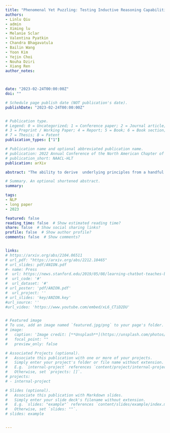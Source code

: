 ```yaml
---
title: "Phenomenal Yet Puzzling: Testing Inductive Reasoning Capabilities of Language Models with Hypothesis Refinement"
authors:
- Linlu Qiu
- admin
- Ximing lu
- Melanie Sclar
- Valentina Pyatkin
- Chandra Bhagavatula
- Bailin Wang
- Yoon Kim
- Yejin Choi
- Nouha Dziri
- Xiang Ren
author_notes:



date: "2023-02-24T00:00:00Z"
doi: ""

# Schedule page publish date (NOT publication's date).
publishDate: "2023-02-24T00:00:00Z"


# Publication type.
# Legend: 0 = Uncategorized; 1 = Conference paper; 2 = Journal article;
# 3 = Preprint / Working Paper; 4 = Report; 5 = Book; 6 = Book section;
# 7 = Thesis; 8 = Patent
publication_types: ["1"]

# Publication name and optional abbreviated publication name.
# publication: 2022 Annual Conference of the North American Chapter of the Association for Computational Linguistics
# publication_short: NAACL-HLT
publication: arXiv

abstract: "The ability to derive  underlying principles from a handful of observations and then generalize to novel situations---known as inductive reasoning---is central to human intelligence. Prior work suggests that language models (LMs) often fall short on inductive reasoning, despite achieving impressive success on research benchmarks. In this work, we conduct a systematic study of  the inductive reasoning capabilities of LMs through iterative hypothesis refinement, a technique that more closely mirrors  the human inductive process than standard input-output prompting. Iterative hypothesis refinement employs a three-step process: proposing, selecting, and refining hypotheses in the form of textual rules. By examining the intermediate rules, we observe that LMs are phenomenal hypothesis proposers (i.e., generating candidate rules), and when coupled with a (task-specific) symbolic interpreter that is able to systematically filter the proposed set of rules, this hybrid approach achieves strong results across inductive reasoning benchmarks that require inducing causal relations, language-like instructions, and symbolic concepts. However, they also behave as puzzling inductive reasoners, showing notable performance gaps in rule induction (i.e., identifying plausible rules) and rule application (i.e., applying proposed rules to instances), suggesting that LMs are proposing hypotheses without being able to actually apply the rules. Through  empirical and human analyses, we further reveal several discrepancies between the inductive reasoning processes of LMs and humans, shedding light on both the potentials and limitations of using LMs in inductive reasoning tasks."

# Summary. An optional shortened abstract.
summary:

tags:
- NLP
- long paper
- 2023

featured: false
reading_time: false  # Show estimated reading time?
share: false  # Show social sharing links?
profile: false  # Show author profile?
comments: false  # Show comments?


links:
# https://arxiv.org/abs/2104.06511
# url_pdf: "https://arxiv.org/abs/2212.10465"
# url_slides: pdf/ANION.pdf
#- name: Press
#  url: https://news.stanford.edu/2019/05/08/learning-chatbot-teaches-beats-flashcards/
#  url_code: '#'
#  url_dataset: '#'
# url_poster: 'pdf/ANION.pdf'
#  url_project: ''
# url_slides: 'key/ANION.key'
#url_source: ''
#url_video: 'https://www.youtube.com/embed/xL6_CTiD2DU'


# Featured image
# To use, add an image named `featured.jpg/png` to your page's folder.
# image:
#   caption: 'Image credit: [**Unsplash**](https://unsplash.com/photos/pLCdAaMFLTE)'
#   focal_point: ""
#   preview_only: false

# Associated Projects (optional).
#   Associate this publication with one or more of your projects.
#   Simply enter your project's folder or file name without extension.
#   E.g. `internal-project` references `content/project/internal-project/index.md`.
#   Otherwise, set `projects: []`.
# projects:
# - internal-project

# Slides (optional).
#   Associate this publication with Markdown slides.
#   Simply enter your slide deck's filename without extension.
#   E.g. `slides: "example"` references `content/slides/example/index.md`.
#   Otherwise, set `slides: ""`.
# slides: example


---
```



<!-- {{% callout note %}}
Click the *Cite* button above to demo the feature to enable visitors to import publication metadata into their reference management software.
{{% /callout %}}

{{% callout note %}}
Create your slides in Markdown - click the *Slides* button to check out the example.
{{% /callout %}}

Supplementary notes can be added here, including [code, math, and images](https://wowchemy.com/docs/writing-markdown-latex/). -->
